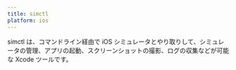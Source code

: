 ```yaml
---
title: simctl
platform: ios
---
```


simctl は、コマンドライン経由で iOS シミュレータとやり取りして、シミュレータの管理、アプリの起動、スクリーンショットの撮影、ログの収集などが可能な Xcode ツールです。
